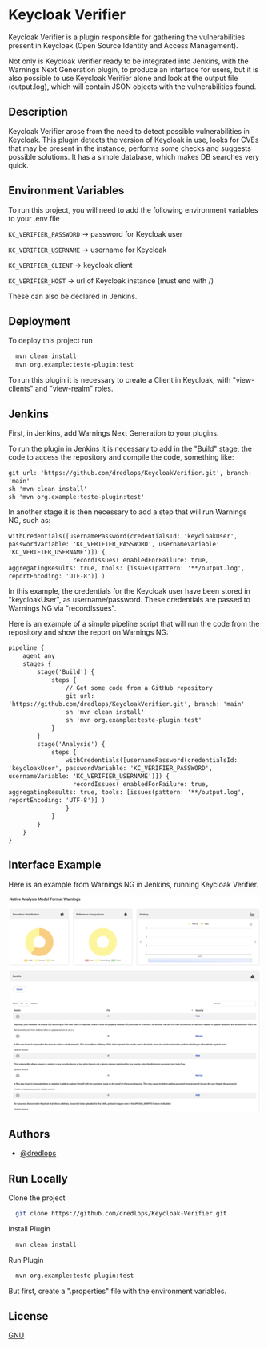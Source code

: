 
# Keycloak Verifier

Keycloak Verifier is a plugin responsible for gathering the vulnerabilities present in Keycloak (Open Source Identity and Access Management). 

Not only is Keycloak Verifier ready to be integrated into Jenkins, with the Warnings Next Generation plugin, to produce an interface for users, but it is also possible to use Keycloak Verifier alone and look at the output file (output.log), which will contain JSON objects with the vulnerabilities found.


## Description

Keycloak Verifier arose from the need to detect possible vulnerabilities in Keycloak. 
This plugin detects the version of Keycloak in use, looks for CVEs that may be present in the instance, performs some checks and suggests possible solutions.
It has a simple database, which makes DB searches very quick.

## Environment Variables

To run this project, you will need to add the following environment variables to your .env file

`KC_VERIFIER_PASSWORD` -> password for Keycloak user

`KC_VERIFIER_USERNAME` -> username for Keycloak

`KC_VERIFIER_CLIENT` -> keycloak client

`KC_VERIFIER_HOST` -> url of Keycloak instance (must end with /)

These can also be declared in Jenkins.

## Deployment

To deploy this project run

```bash
  mvn clean install 
  mvn org.example:teste-plugin:test
```
To run this plugin it is necessary to create a Client in Keycloak, with "view-clients" and "view-realm" roles.

## Jenkins

First, in Jenkins, add Warnings Next Generation to your plugins.

To run the plugin in Jenkins it is necessary to add in the "Build" stage, the code to access the repository and compile the code, something like:

```code
git url: 'https://github.com/dredlops/KeycloakVerifier.git', branch: 'main'
sh 'mvn clean install'
sh 'mvn org.example:teste-plugin:test'
```
In another stage it is then necessary to add a step that will run Warnings NG, such as:
```code
withCredentials([usernamePassword(credentialsId: 'keycloakUser', passwordVariable: 'KC_VERIFIER_PASSWORD', usernameVariable: 'KC_VERIFIER_USERNAME')]) {
                  recordIssues( enabledForFailure: true, aggregatingResults: true, tools: [issues(pattern: '**/output.log', reportEncoding: 'UTF-8')] )
```

In this example, the credentials for the Keycloak user have been stored in "keycloakUser", as username/password. These credentials are passed to Warnings NG via "recordIssues". 

Here is an example of a simple pipeline script that will run the code from the repository and show the report on Warnings NG:
```code
pipeline {
    agent any
    stages {
        stage('Build') {
            steps {
                // Get some code from a GitHub repository
                git url: 'https://github.com/dredlops/KeycloakVerifier.git', branch: 'main'
                sh 'mvn clean install'
                sh 'mvn org.example:teste-plugin:test'
            }
        }
        stage('Analysis') {
            steps {
                withCredentials([usernamePassword(credentialsId: 'keycloakUser', passwordVariable: 'KC_VERIFIER_PASSWORD', usernameVariable: 'KC_VERIFIER_USERNAME')]) {
                  recordIssues( enabledForFailure: true, aggregatingResults: true, tools: [issues(pattern: '**/output.log', reportEncoding: 'UTF-8')] )
                }
            }
        }
    }
}
```
## Interface Example

Here is an example from Warnings NG in Jenkins, running Keycloak Verifier.

![alt text](https://github.com/dredlops/Keycloak-Verifier/blob/main/g.png)
## Authors

- [@dredlops](https://www.github.com/dredlops)


## Run Locally

Clone the project

```bash
  git clone https://github.com/dredlops/Keycloak-Verifier.git
```

Install Plugin

```bash
  mvn clean install
```

Run Plugin

```bash
  mvn org.example:teste-plugin:test
```

But first, create a ".properties" file with the environment variables.  
## License

[GNU](https://choosealicense.com/licenses/gpl-3.0/)

